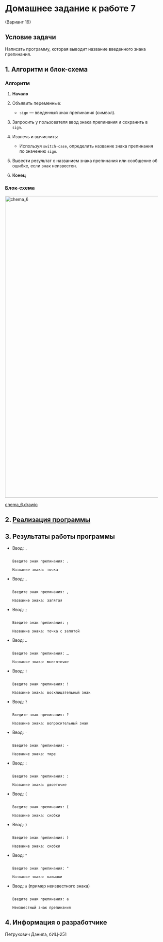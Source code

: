 # Домашнее задание к работе 7

(Вариант 19)

## Условие задачи

Написать программу, которая выводит название введенного знака препинания. 

## 1. Алгоритм и блок-схема

### Алгоритм

1. **Начало**

2. Объявить переменные:

   - `sign` — введенный знак препинания (символ).

3. Запросить у пользователя ввод знака препинания и сохранить в `sign`.

4. Извлечь и вычислить:

   - Используя `switch-case`, определить название знака препинания по значению `sign`.

5. Вывести результат с названием знака препинания или сообщение об ошибке, если знак неизвестен.

6. **Конец**

### Блок-схема

<img width="2010" height="992" alt="chema_6" src="https://github.com/user-attachments/assets/1d8fcf92-1f7e-4cb8-a241-24909f294a98" />

[chema_6.drawio](https://github.com/danechek07/rabota-6/blob/main/chema_6.png)

## 2. [Реализация программы](https://github.com/danechek07/rabota-7/blob/main/%237.c)

## 3. Результаты работы программы

- Ввод: `.`

  ```

  Введите знак препинания: .

  Название знака: точка

  ```

- Ввод: `,`

  ```

  Введите знак препинания: ,

  Название знака: запятая

  ```

- Ввод: `;`

  ```

  Введите знак препинания: ;

  Название знака: точка с запятой

  ```

- Ввод: `…`

  ```

  Введите знак препинания: …

  Название знака: многоточие

  ```

- Ввод: `!`

  ```

  Введите знак препинания: !

  Название знака: восклицательный знак

  ```

- Ввод: `?`

  ```

  Введите знак препинания: ?

  Название знака: вопросительный знак

  ```

- Ввод: `-`

  ```

  Введите знак препинания: -

  Название знака: тире

  ```

- Ввод: `:`

  ```

  Введите знак препинания: :

  Название знака: двоеточие

  ```

- Ввод: `(`

  ```

  Введите знак препинания: (

  Название знака: скобки

  ```

- Ввод: `)`

  ```

  Введите знак препинания: )

  Название знака: скобки

  ```

- Ввод: `"`

  ```

  Введите знак препинания: "

  Название знака: кавычки

  ```

- Ввод: `a` (пример неизвестного знака)

  ```

  Введите знак препинания: a

  Неизвестный знак препинания

  ```

## 4. Информация о разработчике

Петрукович Данила, бИЦ-251
